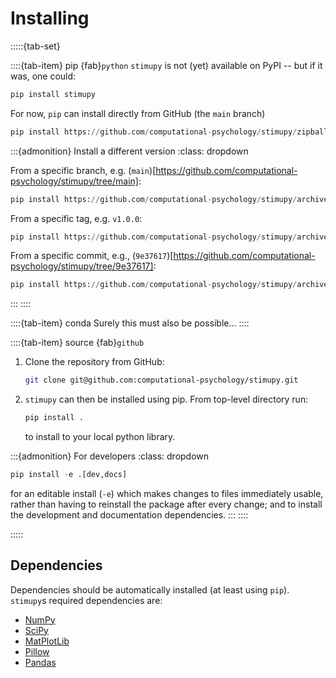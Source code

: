 # Installing

:::::{tab-set}

::::{tab-item} pip {fab}`python`
`stimupy` is not (yet) available on PyPI
-- but if it was, one could:

```python
pip install stimupy
```
For now, `pip` can install directly from GitHub (the `main` branch)

```python
pip install https://github.com/computational-psychology/stimupy/zipball/main
```

:::{admonition} Install a different version
    :class: dropdown

From a specific branch, e.g. (`main`)[https://github.com/computational-psychology/stimupy/tree/main]:
```python
pip install https://github.com/computational-psychology/stimupy/archive/refs/heads/main.zip
```

From a specific tag, e.g. `v1.0.0`:
```python
pip install https://github.com/computational-psychology/stimupy/archive/tags/v1.0.0.zip
```

From a specific commit, e.g., (`9e37617`)[https://github.com/computational-psychology/stimupy/tree/9e37617]:
```python
pip install https://github.com/computational-psychology/stimupy/archive/9e37617.zip
```
:::
::::

::::{tab-item} conda
Surely this must also be possible...
::::


::::{tab-item} source {fab}`github`

1. Clone the repository from GitHub:

    ```bash
    git clone git@github.com:computational-psychology/stimupy.git
    ```

2. `stimupy` can then be installed using pip.
    From top-level directory run:

    ```python
    pip install .
    ```

    to install to your local python library.

:::{admonition} For developers
    :class: dropdown

```python
pip install -e .[dev,docs]
```

for an editable install (`-e`) which makes changes to files immediately usable,
rather than having to reinstall the package after every change;
and to install the development and documentation dependencies.
:::
::::

:::::


## Dependencies
Dependencies should be automatically installed (at least using `pip`).
`stimupy`s required dependencies are:
- [NumPy](numpy)
- [SciPy](scipy)
- [MatPlotLib](matplotlib)
- [Pillow](pillow)
- [Pandas](pandas)